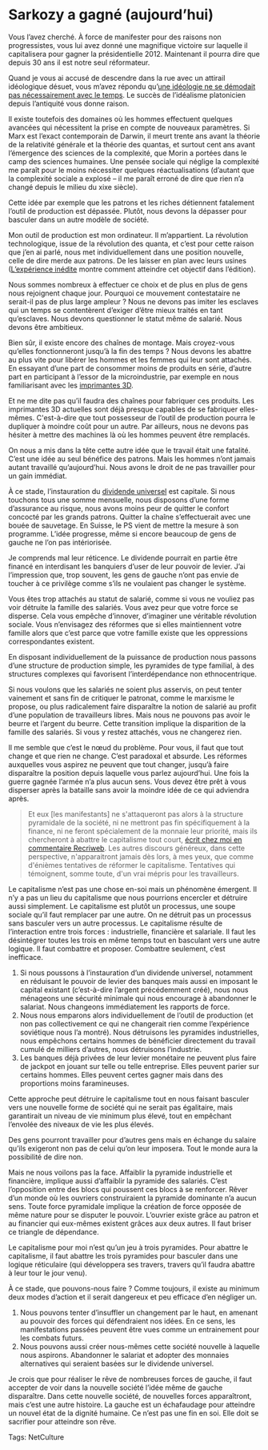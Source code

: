 # Sarkozy a gagné (aujourd&#8217;hui)

Vous l’avez cherché. À force de manifester pour des raisons non progressistes, vous lui avez donné une magnifique victoire sur laquelle il capitalisera pour gagner la présidentielle 2012. Maintenant il pourra dire que depuis 30 ans il est notre seul réformateur.

Quand je vous ai accusé de descendre dans la rue avec un attirail idéologique désuet, vous m’avez répondu qu’[une idéologie ne se démodait pas nécessairement avec le temps](http://www.peuples.net/post/Il-%C3%A9crit-pour-rien). Le succès de l’idéalisme platonicien depuis l’antiquité vous donne raison.

Il existe toutefois des domaines où les hommes effectuent quelques avancées qui nécessitent la prise en compte de nouveaux paramètres. Si Marx est l’exact contemporain de Darwin, il meurt trente ans avant la théorie de la relativité générale et la théorie des quantas, et surtout cent ans avant l’émergence des sciences de la complexité, que Morin a portées dans le camp des sciences humaines. Une pensée sociale qui néglige la complexité me paraît pour le moins nécessiter quelques réactualisations (d’autant que la complexité sociale a explosé – il me paraît erroné de dire que rien n’a changé depuis le milieu du xixe siècle).

Cette idée par exemple que les patrons et les riches détiennent fatalement l’outil de production est dépassée. Plutôt, nous devons la dépasser pour basculer dans un autre modèle de société.

Mon outil de production est mon ordinateur. Il m’appartient. La révolution technologique, issue de la révolution des quanta, et c’est pour cette raison que j’en ai parlé, nous met individuellement dans une position nouvelle, celle de dire merde aux patrons. De les laisser en plan avec leurs usines ([L’expérience inédite](http://blog.tcrouzet.com/tag/expi/) montre comment atteindre cet objectif dans l’édition).

Nous sommes nombreux à effectuer ce choix et de plus en plus de gens nous rejoignent chaque jour. Pourquoi ce mouvement contestataire ne serait-il pas de plus large ampleur ? Nous ne devons pas imiter les esclaves qui un temps se contentèrent d’exiger d’être mieux traités en tant qu’esclaves. Nous devons questionner le statut même de salarié. Nous devons être ambitieux.

Bien sûr, il existe encore des chaînes de montage. Mais croyez-vous qu’elles fonctionneront jusqu’à la fin des temps ? Nous devons les abattre au plus vite pour libérer les hommes et les femmes qui leur sont attachés. En essayant d’une part de consommer moins de produits en série, d’autre part en participant à l’essor de la microindustrie, par exemple en nous familiarisant avec les [imprimantes 3D](http://blog.tcrouzet.com/2010/07/09/la-revolution-dans-un-garage-encore/).

Et ne me dite pas qu’il faudra des chaînes pour fabriquer ces produits. Les imprimantes 3D actuelles sont déjà presque capables de se fabriquer elles-mêmes. C'est-à-dire que tout possesseur de l’outil de production pourra le dupliquer à moindre coût pour un autre. Par ailleurs, nous ne devons pas hésiter à mettre des machines là où les hommes peuvent être remplacés.

On nous a mis dans la tête cette autre idée que le travail était une fatalité. C’est une idée au seul bénéfice des patrons. Mais les hommes n’ont jamais autant travaillé qu’aujourd’hui. Nous avons le droit de ne pas travailler pour un gain immédiat.

À ce stade, l’instauration du [dividende universel](http://blog.tcrouzet.com/tag/dividende-universel/) est capitale. Si nous touchons tous une somme mensuelle, nous disposons d’une forme d’assurance au risque, nous avons moins peur de quitter le confort concocté par les grands patrons. Quitter la chaîne s’effectuerait avec une bouée de sauvetage. En Suisse, le PS vient de mettre la mesure à son programme. L’idée progresse, même si encore beaucoup de gens de gauche ne l’on pas intériorisée.

Je comprends mal leur réticence. Le dividende pourrait en partie être financé en interdisant les banquiers d’user de leur pouvoir de levier. J’ai l’impression que, trop souvent, les gens de gauche n’ont pas envie de toucher à ce privilège comme s’ils ne voulaient pas changer le système.

Vous êtes trop attachés au statut de salarié, comme si vous ne vouliez pas voir détruite la famille des salariés. Vous avez peur que votre force se disperse. Cela vous empêche d’innover, d’imaginer une véritable révolution sociale. Vous n’envisagez des réformes que si elles maintiennent votre famille alors que c’est parce que votre famille existe que les oppressions correspondantes existent.

En disposant individuellement de la puissance de production nous passons d’une structure de production simple, les pyramides de type familial, à des structures complexes qui favorisent l’interdépendance non ethnocentrique.

Si nous voulons que les salariés ne soient plus asservis, on peut tenter vainement et sans fin de critiquer le patronat, comme le marxisme le propose, ou plus radicalement faire disparaître la notion de salarié au profit d’une population de travailleurs libres. Mais nous ne pouvons pas avoir le beurre et l’argent du beurre. Cette transition implique la disparition de la famille des salariés. Si vous y restez attachés, vous ne changerez rien.

Il me semble que c’est le nœud du problème. Pour vous, il faut que tout change et que rien ne change. C’est paradoxal et absurde. Les réformes auxquelles vous aspirez ne peuvent que tout changer, jusqu’à faire disparaître la position depuis laquelle vous parlez aujourd’hui. Une fois la guerre gagnée l’armée n’a plus aucun sens. Vous devez être prêt à vous disperser après la bataille sans avoir la moindre idée de ce qui adviendra après.

> Et eux \[les manifestants\] ne s'attaqueront pas alors à la structure pyramidale de la société, ni ne mettront pas fin spécifiquement à la finance, ni ne feront spécialement de la monnaie leur priorité, mais ils chercheront à abattre le capitalisme tout court, [écrit chez moi en commentaire Recriweb](http://blog.tcrouzet.com/2010/11/06/ils-manifestent-pour-rien/#comment-85239). Les autres discours généreux, dans cette perspective, n'apparaitront jamais dès lors, à mes yeux, que comme d'énièmes tentatives de réformer le capitalisme. Tentatives qui témoignent, somme toute, d'un vrai mépris pour les travailleurs.

Le capitalisme n’est pas une chose en-soi mais un phénomène émergent. Il n’y a pas un lieu du capitalisme que nous pourrions encercler et détruire aussi simplement. Le capitalisme est plutôt un processus, une soupe sociale qu’il faut remplacer par une autre. On ne détruit pas un processus sans basculer vers un autre processus. Le capitalisme résulte de l’interaction entre trois forces : industrielle, financière et salariale. Il faut les désintégrer toutes les trois en même temps tout en basculant vers une autre logique. Il faut combattre et proposer. Combattre seulement, c’est inefficace.

1. Si nous poussons à l’instauration d’un dividende universel, notamment en réduisant le pouvoir de levier des banques mais aussi en imposant le capital existant (c’est-à-dire l’argent précédemment créé), nous nous ménageons une sécurité minimale qui nous encourage à abandonner le salariat. Nous changeons immédiatement les rapports de force.
2. Nous nous emparons alors individuellement de l’outil de production (et non pas collectivement ce qui ne changerait rien comme l’expérience soviétique nous l’a montré). Nous détruisons les pyramides industrielles, nous empêchons certains hommes de bénéficier directement du travail cumulé de milliers d’autres, nous détruisons l’industrie.
3. Les banques déjà privées de leur levier monétaire ne peuvent plus faire de jackpot en jouant sur telle ou telle entreprise. Elles peuvent parier sur certains hommes. Elles peuvent certes gagner mais dans des proportions moins faramineuses.

Cette approche peut détruire le capitalisme tout en nous faisant basculer vers une nouvelle forme de société qui ne serait pas égalitaire, mais garantirait un niveau de vie minimum plus élevé, tout en empêchant l’envolée des niveaux de vie les plus élevés.

Des gens pourront travailler pour d’autres gens mais en échange du salaire qu’ils exigeront non pas de celui qu’on leur imposera. Tout le monde aura la possibilité de dire non.

Mais ne nous voilons pas la face. Affaiblir la pyramide industrielle et financière, implique aussi d’affaiblir la pyramide des salariés. C’est l’opposition entre des blocs qui poussent ces blocs à se renforcer. Rêver d’un monde où les ouvriers construiraient la pyramide dominante n’a aucun sens. Toute force pyramidale implique la création de force opposée de même nature pour se disputer le pouvoir. L’ouvrier existe grâce au patron et au financier qui eux-mêmes existent grâces aux deux autres. Il faut briser ce triangle de dépendance.

Le capitalisme pour moi n’est qu’un jeu à trois pyramides. Pour abattre le capitalisme, il faut abattre les trois pyramides pour basculer dans une logique réticulaire (qui développera ses travers, travers qu’il faudra abattre à leur tour le jour venu).

À ce stade, que pouvons-nous faire ? Comme toujours, il existe au minimum deux modes d’action et il serait dangereux et peu efficace d’en négliger un.

1. Nous pouvons tenter d’insuffler un changement par le haut, en amenant au pouvoir des forces qui défendraient nos idées. En ce sens, les manifestations passées peuvent être vues comme un entrainement pour les combats futurs.
2. Nous pouvons aussi créer nous-mêmes cette société nouvelle à laquelle nous aspirons. Abandonner le salariat et adopter des monnaies alternatives qui seraient basées sur le dividende universel.

Je crois que pour réaliser le rêve de nombreuses forces de gauche, il faut accepter de voir dans la nouvelle société l’idée même de gauche disparaître. Dans cette nouvelle société, de nouvelles forces apparaîtront, mais c’est une autre histoire. La gauche est un échafaudage pour atteindre un nouvel état de la dignité humaine. Ce n’est pas une fin en soi. Elle doit se sacrifier pour atteindre son rêve.

Tags: NetCulture